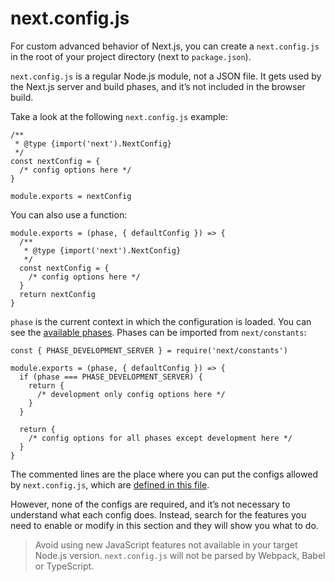 next.config.js
==============

For custom advanced behavior of Next.js, you can create a `next.config.js` in the root of your project directory (next to `package.json`).

`next.config.js` is a regular Node.js module, not a JSON file. It gets used by the Next.js server and build phases, and it’s not included in the browser build.

Take a look at the following `next.config.js` example:

    /**
     * @type {import('next').NextConfig}
     */
    const nextConfig = {
      /* config options here */
    }

    module.exports = nextConfig

You can also use a function:

    module.exports = (phase, { defaultConfig }) => {
      /**
       * @type {import('next').NextConfig}
       */
      const nextConfig = {
        /* config options here */
      }
      return nextConfig
    }

`phase` is the current context in which the configuration is loaded. You can see the [available phases](https://github.com/vercel/next.js/blob/canary/packages/next/shared/lib/constants.ts#L1-L4). Phases can be imported from `next/constants`:

    const { PHASE_DEVELOPMENT_SERVER } = require('next/constants')

    module.exports = (phase, { defaultConfig }) => {
      if (phase === PHASE_DEVELOPMENT_SERVER) {
        return {
          /* development only config options here */
        }
      }

      return {
        /* config options for all phases except development here */
      }
    }

The commented lines are the place where you can put the configs allowed by `next.config.js`, which are [defined in this file](https://github.com/vercel/next.js/blob/canary/packages/next/server/config-shared.ts#L68).

However, none of the configs are required, and it’s not necessary to understand what each config does. Instead, search for the features you need to enable or modify in this section and they will show you what to do.

> Avoid using new JavaScript features not available in your target Node.js version. `next.config.js` will not be parsed by Webpack, Babel or TypeScript.
